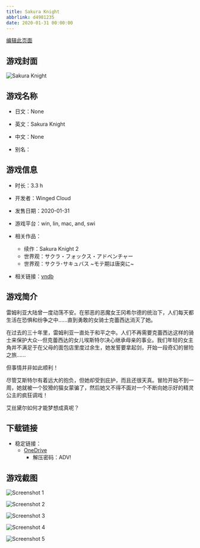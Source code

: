 ```yaml
---
title: Sakura Knight
abbrlink: d4981235
date: 2020-01-31 00:00:00
---
```

[编辑此页面](https://github.com/ACG-3/ADV3-source/blob/main/source/_posts/games/Sakura%20Knight.md)

## 游戏封面

![Sakura Knight](https://pan.timero.xyz/onedrive/img_lib_001/Sakura%20Knight_cover.avif)


## 游戏名称

- 日文：None
- 英文：Sakura Knight
- 中文：None

- 别名：


## 游戏信息

- 时长：3.3 h
- 开发者：Winged Cloud
- 发售日期：2020-01-31
- 游戏平台：win, lin, mac, and, swi
- 相关作品：
   - 续作：Sakura Knight 2
   - 世界观：サクラ・フォックス・アドベンチャー
   - 世界观：サクラ･サキュバス ~モテ期は唐突に~

- 相关链接：[vndb](https://vndb.org/v27835)


## 游戏简介

雷姆利亚大陆曾一度动荡不安。在邪恶的恶魔女王冈希尔德的统治下，人们每天都生活在恐惧和纷争之中......直到勇敢的女骑士克蕾西达消灭了她。

在过去的三十年里，雷姆利亚一直处于和平之中。人们不再需要克蕾西达这样的骑士来保护大众--但克蕾西达的女儿埃斯特尔决心继承母亲的事业。我们年轻的女主角并不满足于在父母的面包店里度过余生，她发誓要拿起剑，开始一段奇幻的冒险之旅......

但事情并非如此顺利！

尽管艾斯特尔有着远大的抱负，但她却受到庇护，而且还很天真。冒险开始不到一周，她就被一个狡猾的猫女蒙骗了，然后她又不得不面对一个不断向她示好的精灵公主的疯狂调戏！

艾丝黛尔如何才能梦想成真呢？




## 下载链接

- 稳定链接：
    - [OneDrive](https://pan.timero.xyz/onedrive/adv_lib_001/Sakura%20Knight)
        - 解压密码：ADV!



## 游戏截图


![Screenshot 1](https://pan.timero.xyz/onedrive/img_lib_001/Sakura%20Knight_Screenshot_1.avif)

![Screenshot 2](https://pan.timero.xyz/onedrive/img_lib_001/Sakura%20Knight_Screenshot_2.avif)

![Screenshot 3](https://pan.timero.xyz/onedrive/img_lib_001/Sakura%20Knight_Screenshot_3.avif)

![Screenshot 4](https://pan.timero.xyz/onedrive/img_lib_001/Sakura%20Knight_Screenshot_4.avif)

![Screenshot 5](https://pan.timero.xyz/onedrive/img_lib_001/Sakura%20Knight_Screenshot_5.avif)


